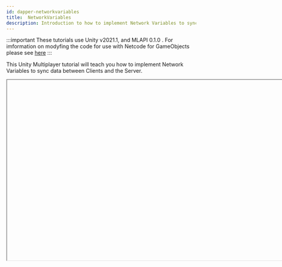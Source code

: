```yaml
---
id: dapper-networkvariables
title:  NetworkVariables
description: Introduction to how to implement Network Variables to sync data between Clients and the Server.
---
```


:::important
These tutorials use Unity v2021.1, and MLAPI 0.1.0 .  For imformation on modyfing the code for use with Netcode for GameObjects please see [here](../../migration/migratingfrommlapi.md)
:::



This Unity Multiplayer tutorial will teach you how to implement Network Variables to sync data between Clients and the Server.

<Iframe url="https://www.youtube.com/embed/iQDGLaSI3Cg"
        width="854px"
        height="480px"
        id="myId"
        className="video-container"
        display="initial"
        position="relative"
        allow="accelerometer; autoplay; clipboard-write; encrypted-media; gyroscope; picture-in-picture"
        allowfullscreen
        />

Video published 22nd April 2021

For project files access, check out the repository here: https://github.com/DapperDino/Unity-Multiplayer-Tutorials

For more information on `NetworkVariable` see [NettworkVariable](../../basics/networkvariable.md) in the main MLAPI documentation.

:::contribution Community Contribution
Thank you to [DapperDino](https://www.youtube.com/channel/UCjCpZyil4D8TBb5nVTMMaUw) for the video tutorials! These contributions are a fantastic help to the community.
:::

import Iframe from 'react-iframe'